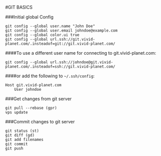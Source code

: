 #GIT BASICS

###Initial global Config

    git config --global user.name "John Doe"
    git config --global user.email johndoe@example.com
    git config --global color.ui true
    git config --global url.ssh://git.vivid-planet.com/.insteadof=git://git.vivid-planet.com/
    
    
####To use a different user name for connecting to git.vivid-planet.com:

    git config --global url.ssh://johndoe@git.vivid-planet.com/.insteadof=ssh://git.vivid-planet.com/
    
    
####or add the following to `~/.ssh/config`:

    Host git.vivid-planet.com
        User johndoe

###Get changes from git server

    git pull --rebase (gpr)
    vps update

###Commit changes to git server

    git status (st)
    git diff (gd)
    git add filenames
    git commit
    git push